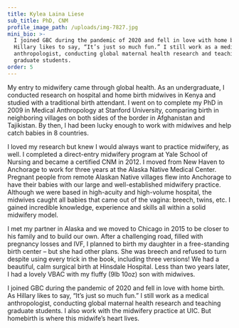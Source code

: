 ```yaml
---
title: Kylea Laina Liese
sub_title: PhD, CNM
profile_image_path: /uploads/img-7827.jpg
mini_bio: >-
  I joined GBC during the pandemic of 2020 and fell in love with home birth. As
  Hillary likes to say, “It’s just so much fun.” I still work as a medical
  anthropologist, conducting global maternal health research and teaching
  graduate students.
order: 5
---
```

My entry to midwifery came through global health. As an undergraduate, I conducted research on hospital and home birth midwives in Kenya and studied with a traditional birth attendant. I went on to complete my PhD in 2009 in Medical Anthropology at Stanford University, comparing birth in neighboring villages on both sides of the border in Afghanistan and Tajikistan. By then, I had been lucky enough to work with midwives and help catch babies in 8 countries.

I loved my research but knew I would always want to practice midwifery, as well. I completed a direct-entry midwifery program at Yale School of Nursing and became a certified CNM in 2012. I moved from New Haven to Anchorage to work for three years at the Alaska Native Medical Center. Pregnant people from remote Alaskan Native villages flew into Anchorage to have their babies with our large and well-established midwifery practice. Although we were based in high-acuity and high-volume hospital, the midwives caught all babies that came out of the vagina: breech, twins, etc. I gained incredible knowledge, experience and skills all within a solid midwifery model.

I met my partner in Alaska and we moved to Chicago in 2015 to be closer to his family and to build our own. After a challenging road, filled with pregnancy losses and IVF, I planned to birth my daughter in a free-standing birth center – but she had other plans. She was breech and refused to turn despite using every trick in the book, including three versions! We had a beautiful, calm surgical birth at Hinsdale Hospital. Less than two years later, I had a lovely VBAC with my fluffy (9lb 10oz) son with midwives.

I joined GBC during the pandemic of 2020 and fell in love with home birth. As Hillary likes to say, “It’s just so much fun.” I still work as a medical anthropologist, conducting global maternal health research and teaching graduate students. I also work with the midwifery practice at UIC. But homebirth is where this midwife’s heart lives.